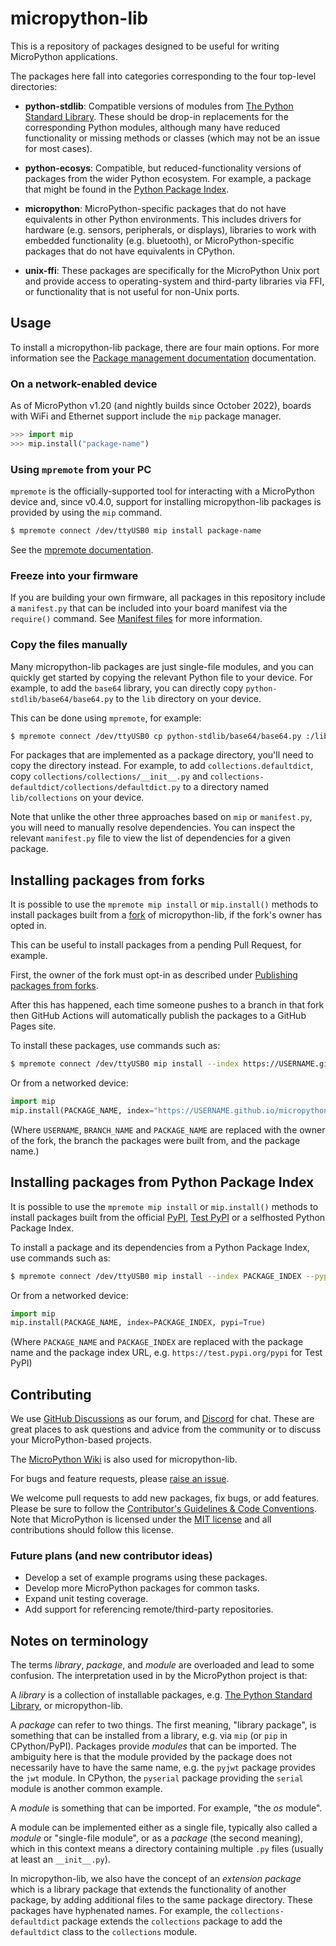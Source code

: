 # micropython-lib

This is a repository of packages designed to be useful for writing MicroPython
applications.

The packages here fall into categories corresponding to the four top-level
directories:

* **python-stdlib**: Compatible versions of modules from [The Python Standard
    Library](https://docs.python.org/3/library/). These should be drop-in
    replacements for the corresponding Python modules, although many have
    reduced functionality or missing methods or classes (which may not be an
    issue for most cases).

 * **python-ecosys**: Compatible, but reduced-functionality versions of
     packages from the wider Python ecosystem. For example, a package that
     might be found in the [Python Package Index](https://pypi.org/).

 * **micropython**: MicroPython-specific packages that do not have equivalents
     in other Python environments. This includes drivers for hardware
     (e.g. sensors, peripherals, or displays), libraries to work with
     embedded functionality (e.g. bluetooth), or MicroPython-specific
     packages that do not have equivalents in CPython.

* **unix-ffi**: These packages are specifically for the MicroPython Unix port
    and provide access to operating-system and third-party libraries via FFI,
    or functionality that is not useful for non-Unix ports.

## Usage

To install a micropython-lib package, there are four main options. For more
information see the [Package management documentation](https://docs.micropython.org/en/latest/reference/packages.html)
documentation.

### On a network-enabled device

As of MicroPython v1.20 (and nightly builds since October 2022), boards
with WiFi and Ethernet support include the `mip` package manager.

```py
>>> import mip
>>> mip.install("package-name")
```

### Using `mpremote` from your PC

`mpremote` is the officially-supported tool for interacting with a MicroPython
device and, since v0.4.0, support for installing micropython-lib packages is
provided by using the `mip` command.

```bash
$ mpremote connect /dev/ttyUSB0 mip install package-name
```

See the [mpremote documentation](https://docs.micropython.org/en/latest/reference/mpremote.html).

### Freeze into your firmware

If you are building your own firmware, all packages in this repository include
a `manifest.py` that can be included into your board manifest via the
`require()` command. See [Manifest files](https://docs.micropython.org/en/latest/reference/manifest.html#require) for
more information.

### Copy the files manually

Many micropython-lib packages are just single-file modules, and you can
quickly get started by copying the relevant Python file to your device. For
example, to add the `base64` library, you can directly copy
`python-stdlib/base64/base64.py` to the `lib` directory on your device.

This can be done using `mpremote`, for example:

```bash
$ mpremote connect /dev/ttyUSB0 cp python-stdlib/base64/base64.py :/lib
```

For packages that are implemented as a package directory, you'll need to copy
the directory instead. For example, to add `collections.defaultdict`, copy
`collections/collections/__init__.py` and
`collections-defaultdict/collections/defaultdict.py` to a directory named
`lib/collections` on your device.

Note that unlike the other three approaches based on `mip` or `manifest.py`,
you will need to manually resolve dependencies. You can inspect the relevant
`manifest.py` file to view the list of dependencies for a given package.

## Installing packages from forks

It is possible to use the `mpremote mip install` or `mip.install()` methods to
install packages built from a
[fork](https://docs.github.com/en/pull-requests/collaborating-with-pull-requests/working-with-forks/about-forks)
of micropython-lib, if the fork's owner has opted in.

This can be useful to install packages from a pending Pull Request, for example.

First, the owner of the fork must opt-in as described under
[Publishing packages from forks](CONTRIBUTING.md#publishing-packages-from-forks).

After this has happened, each time someone pushes to a branch in that fork then
GitHub Actions will automatically publish the packages to a GitHub Pages site.

To install these packages, use commands such as:

```bash
$ mpremote connect /dev/ttyUSB0 mip install --index https://USERNAME.github.io/micropython-lib/mip/BRANCH_NAME PACKAGE_NAME
```

Or from a networked device:

```py
import mip
mip.install(PACKAGE_NAME, index="https://USERNAME.github.io/micropython-lib/mip/BRANCH_NAME")
```

(Where `USERNAME`, `BRANCH_NAME` and `PACKAGE_NAME` are replaced with the owner
of the fork, the branch the packages were built from, and the package name.)

## Installing packages from Python Package Index

It is possible to use the `mpremote mip install` or `mip.install()` methods to
install packages built from the official
[PyPI](https://pypi.org/), [Test PyPI](https://test.pypi.org/) or a selfhosted
Python Package Index.

To install a package and its dependencies from a Python Package Index, use
commands such as:

```bash
$ mpremote connect /dev/ttyUSB0 mip install --index PACKAGE_INDEX --pypi PACKAGE_NAME
```

Or from a networked device:

```py
import mip
mip.install(PACKAGE_NAME, index=PACKAGE_INDEX, pypi=True)
```

(Where `PACKAGE_NAME` and `PACKAGE_INDEX` are replaced with the package name
and the package index URL, e.g. `https://test.pypi.org/pypi` for Test PyPI)

## Contributing

We use [GitHub Discussions](https://github.com/micropython/micropython/discussions)
as our forum, and [Discord](https://micropython.org/discord) for chat. These
are great places to ask questions and advice from the community or to discuss your
MicroPython-based projects.

The [MicroPython Wiki](https://github.com/micropython/micropython/wiki) is
also used for micropython-lib.

For bugs and feature requests, please [raise an issue](https://github.com/micropython/micropython-lib/issues/new).

We welcome pull requests to add new packages, fix bugs, or add features.
Please be sure to follow the
[Contributor's Guidelines & Code Conventions](CONTRIBUTING.md). Note that
MicroPython is licensed under the [MIT license](LICENSE) and all contributions
should follow this license.

### Future plans (and new contributor ideas)

* Develop a set of example programs using these packages.
* Develop more MicroPython packages for common tasks.
* Expand unit testing coverage.
* Add support for referencing remote/third-party repositories.

## Notes on terminology

The terms *library*, *package*, and *module* are overloaded and lead to some
confusion. The interpretation used in by the MicroPython project is that:

A *library* is a collection of installable packages, e.g. [The Python Standard
  Library](https://docs.python.org/3/library/), or micropython-lib.

A *package* can refer to two things. The first meaning, "library package", is
something that can be installed from a library, e.g. via `mip` (or `pip` in
CPython/PyPI). Packages provide *modules* that can be imported. The ambiguity
here is that the module provided by the package does not necessarily have to
have the same name, e.g. the `pyjwt` package provides the `jwt` module. In
CPython, the `pyserial` package providing the `serial` module is another
common example.

A *module* is something that can be imported. For example, "the *os* module".

A module can be implemented either as a single file, typically also called
a *module* or "single-file module", or as a *package* (the second meaning),
which in this context means a directory containing multiple `.py` files
(usually at least an `__init__.py`).

In micropython-lib, we also have the concept of an *extension package* which
is a library package that extends the functionality of another package, by
adding additional files to the same package directory. These packages have
hyphenated names. For example, the `collections-defaultdict` package extends
the `collections` package to add the `defaultdict` class to the `collections`
module.

